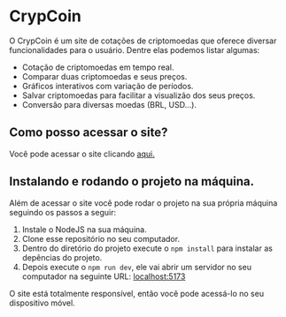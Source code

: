 # CrypCoin

O CrypCoin é um site de cotações de criptomoedas que oferece diversar funcionalidades para o usuário. Dentre elas podemos listar algumas:

- Cotação de criptomoedas em tempo real.
- Comparar duas criptomoedas e seus preços.
- Gráficos interativos com variação de períodos.
- Salvar criptomoedas para facilitar a visualizão dos seus preços.
- Conversão para diversas moedas (BRL, USD...).

## Como posso acessar o site?

Você pode acessar o site clicando [aqui.](https://taima-crypcoin.netlify.app)

## Instalando e rodando o projeto na máquina.

Além de acessar o site você pode rodar o projeto na sua própria máquina seguindo os passos a seguir:

1. Instale o NodeJS na sua máquina.
2. Clone esse repositório no seu computador.
3. Dentro do diretório do projeto execute o `npm install` para instalar as depências do projeto.
4. Depois execute o `npm run dev`, ele vai abrir um servidor no seu computador na seguinte URL: [localhost:5173](http://localhost:5173)

O site está totalmente responsível, então você pode acessá-lo no seu dispositivo móvel.
